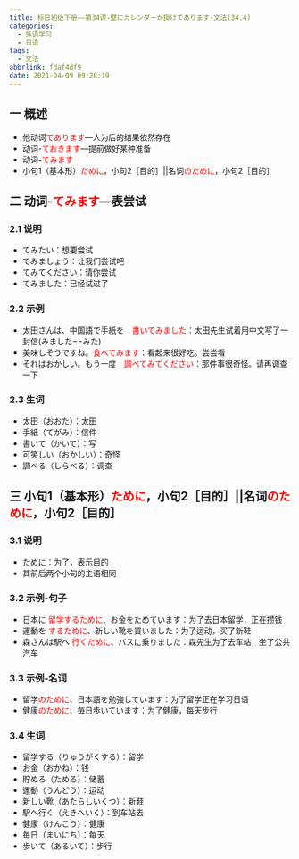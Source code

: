 ```yaml
---
title: 标日初级下册——第34课-壁にカレンダーが掛けてあります-文法(34.4)
categories:
  - 外语学习
  - 日语
tags:
  - 文法
abbrlink: fdaf4df9
date: 2021-04-09 09:28:19
---
```

## 一 概述

* 他动词<font color=red>てあります</font>—人为后的结果依然存在
* 动词-<font color=red>ておきます</font>—提前做好某种准备
* 动词-<font color=red>てみます</font>
* 小句1（基本形）<font color=red>ために</font>，小句2［目的］||名词<font color=red>のために</font>，小句2［目的］

<!--more-->

## 二 动词-<font color=red>てみます</font>—表尝试

### 2.1 说明

* てみたい：想要尝试
* てみましょう：让我们尝试吧
* てみてください：请你尝试
* てみました：已经试过了

### 2.2 示例

* 太田さんは、中国語で手紙を　<font color=red>書いてみました</font>：太田先生试着用中文写了一封信(みました==みた)
* 美味しそうですね。<font color=red>食べてみます</font>：看起来很好吃。尝尝看
* それはおかしい。もう一度　<font color=red>調べてみてください</font>：那件事很奇怪。请再调查一下

### 2.3 生词

* 太田（おおた）：太田
* 手紙（てがみ）：信件
* 書いて（かいて）：写
* 可笑しい（おかしい）：奇怪
* 調べる（しらべる）：调查

## 三 小句1（基本形）<font color=red>ために</font>，小句2［目的］||名词<font color=red>のために</font>，小句2［目的］

### 3.1 说明

* ために：为了，表示目的
* 其前后两个小句的主语相同

### 3.2 示例-句子

* 日本に   <font color=red>留学するために</font>、お金をためています：为了去日本留学，正在攒钱
* 運動を    <font color=red>するために</font>、新しい靴を買いました：为了运动，买了新鞋
* 森さんは駅へ    <font color=red>行くために</font>、バスに乗りました：森先生为了去车站，坐了公共汽车

### 3.3 示例-名词

* 留学<font color=red>のために</font>、日本語を勉強しています：为了留学正在学习日语
* 健康<font color=red>のために</font>、毎日歩いています：为了健康，每天步行

### 3.4 生词

* 留学する（りゅうがくする）：留学
* お金（おかね）：钱
* 貯める（ためる）：储蓄
* 運動（うんどう）：运动
* 新しい靴（あたらしいくつ）：新鞋
* 駅へ行く（えきへいく）：到车站去
* 健康（けんこう）：健康
* 毎日（まいにち）：每天
* 歩いて（あるいて）：步行

